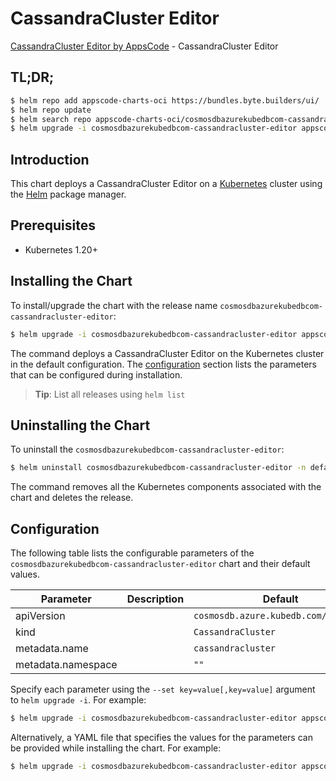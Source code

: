 # CassandraCluster Editor

[CassandraCluster Editor by AppsCode](https://appscode.com) - CassandraCluster Editor

## TL;DR;

```bash
$ helm repo add appscode-charts-oci https://bundles.byte.builders/ui/
$ helm repo update
$ helm search repo appscode-charts-oci/cosmosdbazurekubedbcom-cassandracluster-editor --version=v0.14.0
$ helm upgrade -i cosmosdbazurekubedbcom-cassandracluster-editor appscode-charts-oci/cosmosdbazurekubedbcom-cassandracluster-editor -n default --create-namespace --version=v0.14.0
```

## Introduction

This chart deploys a CassandraCluster Editor on a [Kubernetes](http://kubernetes.io) cluster using the [Helm](https://helm.sh) package manager.

## Prerequisites

- Kubernetes 1.20+

## Installing the Chart

To install/upgrade the chart with the release name `cosmosdbazurekubedbcom-cassandracluster-editor`:

```bash
$ helm upgrade -i cosmosdbazurekubedbcom-cassandracluster-editor appscode-charts-oci/cosmosdbazurekubedbcom-cassandracluster-editor -n default --create-namespace --version=v0.14.0
```

The command deploys a CassandraCluster Editor on the Kubernetes cluster in the default configuration. The [configuration](#configuration) section lists the parameters that can be configured during installation.

> **Tip**: List all releases using `helm list`

## Uninstalling the Chart

To uninstall the `cosmosdbazurekubedbcom-cassandracluster-editor`:

```bash
$ helm uninstall cosmosdbazurekubedbcom-cassandracluster-editor -n default
```

The command removes all the Kubernetes components associated with the chart and deletes the release.

## Configuration

The following table lists the configurable parameters of the `cosmosdbazurekubedbcom-cassandracluster-editor` chart and their default values.

|     Parameter      | Description |                     Default                     |
|--------------------|-------------|-------------------------------------------------|
| apiVersion         |             | <code>cosmosdb.azure.kubedb.com/v1alpha1</code> |
| kind               |             | <code>CassandraCluster</code>                   |
| metadata.name      |             | <code>cassandracluster</code>                   |
| metadata.namespace |             | <code>""</code>                                 |


Specify each parameter using the `--set key=value[,key=value]` argument to `helm upgrade -i`. For example:

```bash
$ helm upgrade -i cosmosdbazurekubedbcom-cassandracluster-editor appscode-charts-oci/cosmosdbazurekubedbcom-cassandracluster-editor -n default --create-namespace --version=v0.14.0 --set apiVersion=cosmosdb.azure.kubedb.com/v1alpha1
```

Alternatively, a YAML file that specifies the values for the parameters can be provided while
installing the chart. For example:

```bash
$ helm upgrade -i cosmosdbazurekubedbcom-cassandracluster-editor appscode-charts-oci/cosmosdbazurekubedbcom-cassandracluster-editor -n default --create-namespace --version=v0.14.0 --values values.yaml
```

